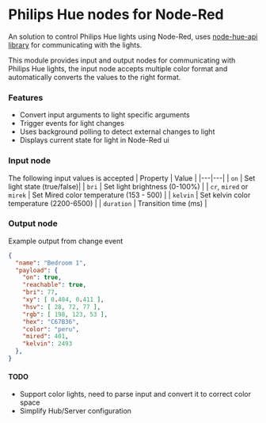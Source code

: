 # Philips Hue nodes for Node-Red
An solution to control Philips Hue lights using Node-Red, uses [node-hue-api library](https://github.com/peter-murray/node-hue-api) for communicating with the lights.

This module provides input and output nodes for communicating with Philips Hue lights, the input node accepts multiple color format and automatically converts the values to the right format. 

### Features
* Convert input arguments to light specific arguments
* Trigger events for light changes
* Uses background polling to detect external changes to light
* Displays current state for light in Node-Red ui

### Input node
The following input values is accepted
| Property | Value |
|---|---|
| `on` | Set light state (true/false)|
| `bri` | Set light brightness (0-100%) |
| `cr`, `mired` or `mirek` | Set Mired color temperature (153 - 500) |
| `kelvin` | Set kelvin color temperature (2200-6500) |
| `duration` | Transition time (ms) |

### Output node

Example output from change event 
```json
{
  "name": "Bedroom 1",
  "payload": {
    "on": true, 
    "reachable": true, 
    "bri": 77, 
    "xy": [ 0.484, 0.411 ], 
    "hsv": [ 28, 72, 77 ], 
    "rgb": [ 198, 123, 53 ], 
    "hex": "C67B36", 
    "color": "peru", 
    "mired": 401, 
    "kelvin": 2493
  },
}
```

#### TODO
* Support color lights, need to parse input and convert it to correct color space
* Simplify Hub/Server configuration